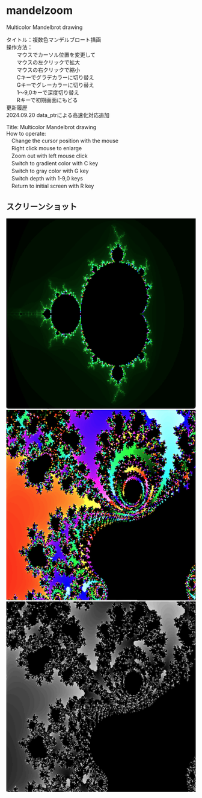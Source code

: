# mandelzoom
Multicolor Mandelbrot drawing
  
タイトル：複数色マンデルブロート描画  
操作方法：  
　　マウスでカーソル位置を変更して  
　　マウスの左クリックで拡大  
　　マウスの右クリックで縮小  
　　Cキーでグラデカラーに切り替え  
　　Gキーでグレーカラーに切り替え  
　　1～9,0キーで深度切り替え  
　　Rキーで初期画面にもどる  
更新履歴  
2024.09.20 data_ptrによる高速化対応追加  
  
Title: Multicolor Mandelbrot drawing  
How to operate:  
　Change the cursor position with the mouse  
　Right click mouse to enlarge  
　Zoom out with left mouse click  
　Switch to gradient color with C key  
　Switch to gray color with G key  
　Switch depth with 1-9,0 keys  
　Return to initial screen with R key  

## スクリーンショット
![SS](mandelzoom.png)
![SS](mandelzoom_2C.png)
![SS](mandelzoom_2G.png)

